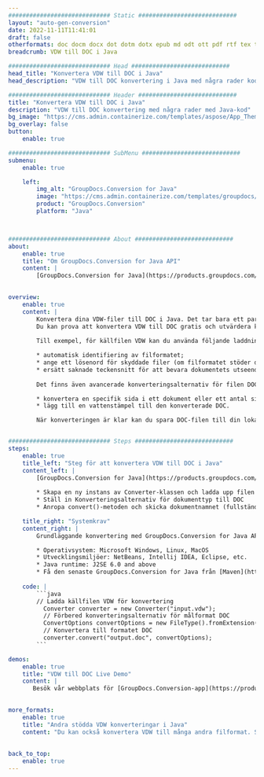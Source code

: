 ```yaml
---
############################# Static ############################
layout: "auto-gen-conversion"
date: 2022-11-11T11:41:01
draft: false
otherformats: doc docm docx dot dotm dotx epub md odt ott pdf rtf tex txt vdx vsdm vsdx vssm vssx vstm vstx vsx vtx xps
breadcrumb: VDW till DOC i Java

############################# Head ############################
head_title: "Konvertera VDW till DOC i Java"
head_description: "VDW till DOC konvertering i Java med några rader kod. Konvertera över 160 filformat med hjälp av GroupDocs dokumentkonverterings-API för Java"

############################# Header ############################
title: "Konvertera VDW till DOC i Java"
description: "VDW till DOC konvertering med några rader med Java-kod"
bg_image: "https://cms.admin.containerize.com/templates/aspose/App_Themes/V3/images/bg/header1.png"
bg_overlay: false
button:
    enable: true

############################# SubMenu ############################
submenu:
    enable: true

    left:
        img_alt: "GroupDocs.Conversion for Java"
        image: "https://cms.admin.containerize.com/templates/groupdocs/images/product-logos/90x90-noborder/groupdocs-conversion-java.png"
        product: "GroupDocs.Conversion"
        platform: "Java"



############################# About ############################
about:
    enable: true
    title: "Om GroupDocs.Conversion for Java API"
    content: |
        [GroupDocs.Conversion for Java](https://products.groupdocs.com/conversion/java/) är ett avancerat filformatkonverterings-API för konvertering mellan populära bild- och dokumentformat som Microsoft Office, OpenDocument, PDF, HTML, e-post, CAD. och mycket mer med bara några rader kod. Det inbyggda API:t upptäcker automatiskt formaten för originaldokumenten och erbjuder många alternativ för att anpassa de konverterade dokumenten. Tillsammans med funktionen att extrahera information från ett dokument, stöder den också cachelagring av konverteringsresultaten till den lokala disken som standard. Men alla typer av cachelagring kan stödjas genom att implementera lämpliga gränssnitt - Amazon S3, Dropbox, Google Drive, Windows Azure, Reddis eller andra.
    

overview:
    enable: true
    content: |
        Konvertera dina VDW-filer till DOC i Java. Det tar bara ett par rader med Java-kod på valfri plattform, som Windows, Linux, macOS.
        Du kan prova att konvertera VDW till DOC gratis och utvärdera kvaliteten på konverteringsresultaten. Tillsammans med enkla filkonverteringsskript kan du prova mer sofistikerade alternativ för att ladda källfilen VDW och lagra DOC-utdata. 
        
        Till exempel, för källfilen VDW kan du använda följande laddningsalternativ:

        * automatisk identifiering av filformatet;
        * ange ett lösenord för skyddade filer (om filformatet stöder det);
        * ersätt saknade teckensnitt för att bevara dokumentets utseende.
        
        Det finns även avancerade konverteringsalternativ för filen DOC:

        * konvertera en specifik sida i ett dokument eller ett antal sidor;
        * lägg till en vattenstämpel till den konverterade DOC.

        När konverteringen är klar kan du spara DOC-filen till din lokala filsökväg eller till tredje parts lagring såsom FTP, Amazon S3, Google Drive, Dropbox etc. Observera - för att konvertera VDW till DOC behöver du inte installera någon ytterligare programvara, såsom MS Office, Open Office, Adobe Acrobat Reader etc.


############################# Steps ############################
steps:
    enable: true
    title_left: "Steg för att konvertera VDW till DOC i Java"
    content_left: |
        [GroupDocs.Conversion for Java](https://products.groupdocs.com/conversion/java/) låter utvecklare enkelt konvertera VDW fil till DOC med några rader kod.
        
        * Skapa en ny instans av Converter-klassen och ladda upp filen VDW med den fullständiga sökvägen
        * Ställ in Konverteringsalternativ för dokumenttyp till DOC
        * Anropa convert()-metoden och skicka dokumentnamnet (fullständig sökväg) och formatet (DOC) som en parameter

    title_right: "Systemkrav"
    content_right: |
        Grundläggande konvertering med GroupDocs.Conversion for Java API kan göras med bara några rader kod. Våra API:er stöds på alla större plattformar och operativsystem. Innan du kör koden nedan, se till att du har följande förutsättningar installerade på ditt system.

        * Operativsystem: Microsoft Windows, Linux, MacOS
        * Utvecklingsmiljöer: NetBeans, Intellij IDEA, Eclipse, etc.
        * Java runtime: J2SE 6.0 and above
        * Få den senaste GroupDocs.Conversion for Java från [Maven](https://repository.groupdocs.com/webapp/#/artifacts/browse/tree/General/repo/com/groupdocs/groupdocs-conversion)
         
    code: |
        ```java    
        // Ladda källfilen VDW för konvertering
          Converter converter = new Converter("input.vdw");
          // Förbered konverteringsalternativ för målformat DOC
          ConvertOptions convertOptions = new FileType().fromExtension("doc").getConvertOptions();
          // Konvertera till formatet DOC
          converter.convert("output.doc", convertOptions);
        ```

demos:
    enable: true
    title: "VDW till DOC Live Demo"
    content: |
       Besök vår webbplats för [GroupDocs.Conversion-app](https://products.groupdocs.app/conversion/family) och försök konvertera VDW till DOC nu. Den kostnadsfria demon har följande fördelar
          

more_formats:
    enable: true
    title: "Andra stödda VDW konverteringar i Java"
    content: "Du kan också konvertera VDW till många andra filformat. Se listan nedan."
       
       
back_to_top:
    enable: true
---
```

